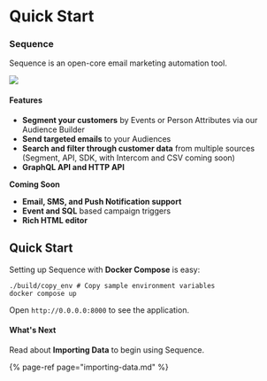 # Quick Start

### Sequence

Sequence is an open-core email marketing automation tool. 

![](.gitbook/assets/my-movie-4.gif)

#### Features

* **Segment your customers** by Events or Person Attributes via our Audience Builder
* **Send targeted emails** to your Audiences
* **Search and filter through customer data** from multiple sources \(Segment, API, SDK, with Intercom and CSV coming soon\)
* **GraphQL API and HTTP API**

**Coming Soon**

* **Email, SMS, and Push Notification support**
* **Event and SQL** based campaign triggers
* **Rich HTML editor**

## Quick Start

Setting up Sequence with **Docker Compose** is easy:

```
./build/copy_env # Copy sample environment variables
docker compose up
```

Open `http://0.0.0.0:8000` to see the application.

#### **What's Next**

Read about **Importing Data** to begin using Sequence.

{% page-ref page="importing-data.md" %}

